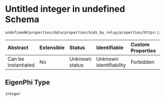 # Untitled integer in undefined Schema

```txt
undefined#/properties/data/properties/bids_by_relay/properties/https://relay.edennetwork.io/properties/EigenPhi
```



| Abstract            | Extensible | Status         | Identifiable            | Custom Properties | Additional Properties | Access Restrictions | Defined In                                                                          |
| :------------------ | :--------- | :------------- | :---------------------- | :---------------- | :-------------------- | :------------------ | :---------------------------------------------------------------------------------- |
| Can be instantiated | No         | Unknown status | Unknown identifiability | Forbidden         | Allowed               | none                | [bid\_summary.schema.json\*](../out/bid_summary.schema.json "open original schema") |

## EigenPhi Type

`integer`
